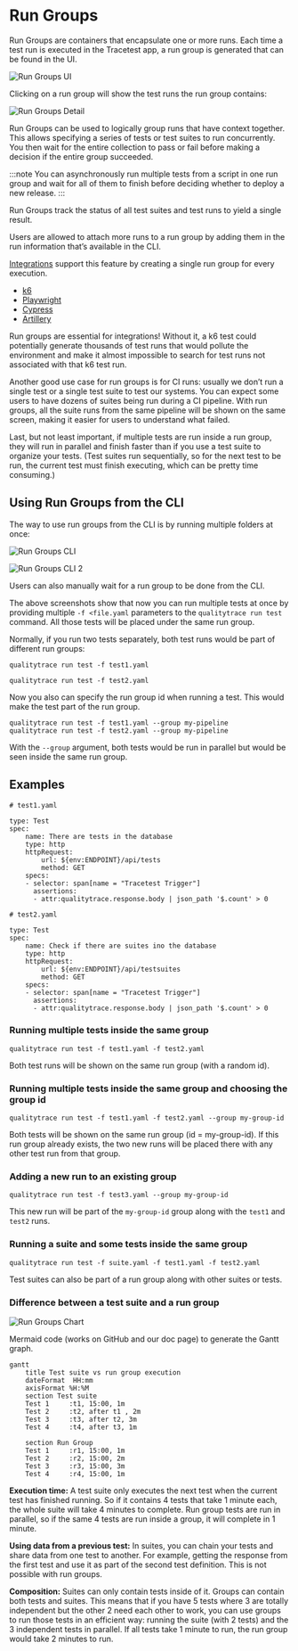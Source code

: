 # Run Groups

Run Groups are containers that encapsulate one or more runs. Each time a test run is executed in the Tracetest app, a run group is generated that can be found in the UI.

![Run Groups UI](../img/run-groups-ui.png)

Clicking on a run group will show the test runs the run group contains:

![Run Groups Detail](../img/run-groups-detail.png)

Run Groups can be used to logically group runs that have context together. This allows specifying a series of tests or test suites to run concurrently. You then wait for the entire collection to pass or fail before making a decision if the entire group succeeded.

:::note 
You can asynchronously run multiple tests from a script in one run group and wait for all of them to finish before deciding whether to deploy a new release.
:::

Run Groups track the status of all test suites and test runs to yield a single result.

Users are allowed to attach more runs to a run group by adding them in the run information that’s available in the CLI.

[Integrations](https://docs.qualitytrace.io/tools-and-integrations/overview) support this feature by creating a single run group for every execution.
- [k6](https://docs.qualitytrace.io/tools-and-integrations/k6)
- [Playwright](https://docs.qualitytrace.io/tools-and-integrations/playwright)
- [Cypress](https://docs.qualitytrace.io/tools-and-integrations/cypress)
- [Artillery](https://docs.qualitytrace.io/tools-and-integrations/artillery-plugin)

Run groups are essential for integrations! Without it, a k6 test could potentially generate thousands of test runs that would pollute the environment and make it almost impossible to search for test runs not associated with that k6 test run.

Another good use case for run groups is for CI runs: usually we don’t run a single test or a single test suite to test our systems. You can expect some users to have dozens of suites being run during a CI pipeline. With run groups, all the suite runs from the same pipeline will be shown on the same screen, making it easier for users to understand what failed. 

Last, but not least important, if multiple tests are run inside a run group, they will run in parallel and finish faster than if you use a test suite to organize your tests. (Test suites run sequentially, so for the next test to be run, the current test must finish executing, which can be pretty time consuming.)

## Using Run Groups from the CLI

The way to use run groups from the CLI is by running multiple folders at once:

![Run Groups CLI](../img/run-groups-cli.png)

![Run Groups CLI 2](../img/run-groups-cli-2.jpg)

Users can also manually wait for a run group to be done from the CLI.

The above screenshots show that now you can run multiple tests at once by providing multiple `-f <file.yaml` parameters to the `qualitytrace run test` command. All those tests will be placed under the same run group.

Normally, if you run two tests separately, both test runs would be part of different run groups:

```
qualitytrace run test -f test1.yaml
```

```
qualitytrace run test -f test2.yaml
```

Now you also can specify the run group id when running a test. This would make the test part of the run group.

```
qualitytrace run test -f test1.yaml --group my-pipeline
qualitytrace run test -f test2.yaml --group my-pipeline
```

With the `--group` argument, both tests would be run in parallel but would be seen inside the same run group.

## Examples
```
# test1.yaml

type: Test
spec:
	name: There are tests in the database
	type: http
	httpRequest:
		url: ${env:ENDPOINT}/api/tests
		method: GET
	specs:
	- selector: span[name = "Tracetest Trigger"]
	  assertions:
	  - attr:qualitytrace.response.body | json_path '$.count' > 0
```

```
# test2.yaml

type: Test
spec:
	name: Check if there are suites ino the database
	type: http
	httpRequest:
		url: ${env:ENDPOINT}/api/testsuites
		method: GET
	specs:
	- selector: span[name = "Tracetest Trigger"]
	  assertions:
	  - attr:qualitytrace.response.body | json_path '$.count' > 0
```

### Running multiple tests inside the same group

```
qualitytrace run test -f test1.yaml -f test2.yaml
```

Both test runs will be shown on the same run group (with a random id).

### Running multiple tests inside the same group and choosing the group id

```
qualitytrace run test -f test1.yaml -f test2.yaml --group my-group-id
```

Both tests will be shown on the same run group (id = my-group-id). If this run group already exists, the two new runs will be placed there with any other test run from that group.

### Adding a new run to an existing group

```
qualitytrace run test -f test3.yaml --group my-group-id
```
This new run will be part of the `my-group-id` group along with the `test1` and `test2` runs.

### Running a suite and some tests inside the same group

```
qualitytrace run test -f suite.yaml -f test1.yaml -f test2.yaml
```

Test suites can also be part of a run group along with other suites or tests.

### Difference between a test suite and a run group

![Run Groups Chart](../img/run-groups-chart.png)

Mermaid code (works on GitHub and our doc page) to generate the Gantt graph.

```
gantt
    title Test suite vs run group execution
    dateFormat  HH:mm
    axisFormat %H:%M
    section Test suite
    Test 1     :t1, 15:00, 1m
    Test 2     :t2, after t1 , 2m
    Test 3     :t3, after t2, 3m
    Test 4     :t4, after t3, 1m

    section Run Group
    Test 1     :r1, 15:00, 1m
    Test 2     :r2, 15:00, 2m
    Test 3     :r3, 15:00, 3m
    Test 4     :r4, 15:00, 1m
```

**Execution time:** A test suite only executes the next test when the current test has finished running. So if it contains 4 tests that take 1 minute each, the whole suite will take 4 minutes to complete. Run group tests are run in parallel, so if the same 4 tests are run inside a group, it will complete in 1 minute.

**Using data from a previous test:** In suites, you can chain your tests and share data from one test to another. For example, getting the response from the first test and use it as part of the second test definition. This is not possible with run groups.

**Composition:** Suites can only contain tests inside of it. Groups can contain both tests and suites. This means that if you have 5 tests where 3 are totally independent but the other 2 need each other to work, you can use groups to run those tests in an efficient way: running the suite (with 2 tests) and the 3 independent tests in parallel. If all tests take 1 minute to run, the run group would take 2 minutes to run.


